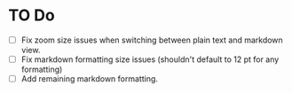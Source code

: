 # TO Do

- [ ] Fix zoom size issues when switching between plain text and markdown view.
- [ ] Fix markdown formatting size issues (shouldn't default to 12 pt for any formatting)
- [ ] Add remaining markdown formatting.
